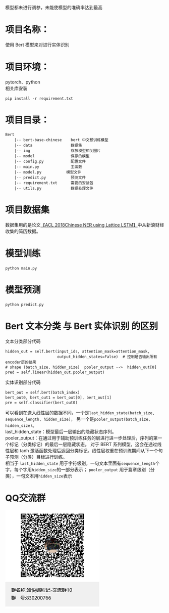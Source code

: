 模型都未进行调参，未能使模型的准确率达到最高
# 项目名称：
使用 Bert 模型来对进行实体识别

# 项目环境：
pytorch、python   
相关库安装
```
pip install -r requirement.txt
```

# 项目目录：
```
Bert
    |-- bert-base-chinese    bert 中文预训练模型     
    |-- data                 数据集  
    |-- img                  存放模型相关图片              
    |-- model                保存的模型               
    |-- config.py            配置文件                                 
    |-- main.py              主函数                      
    |-- model.py           模型文件                     
    |-- predict.py           预测文件                         
    |-- requirement.txt      需要的安装包
    |-- utils.py             数据处理文件
```

# 项目数据集
数据集用的是论文[【ACL 2018Chinese NER using Lattice LSTM】](https://github.com/jiesutd/LatticeLSTM)中从新浪财经收集的简历数据。

# 模型训练
`python main.py`

# 模型预测
`python predict.py`

# Bert 文本分类 与 Bert 实体识别 的区别
文本分类部分代码
```
hidden_out = self.bert(input_ids, attention_mask=attention_mask,
                       output_hidden_states=False)  # 控制是否输出所有encoder层的结果
# shape (batch_size, hidden_size)  pooler_output -->  hidden_out[0]
pred = self.linear(hidden_out.pooler_output)
```
实体识别部分代码
```
bert_out = self.bert(batch_index)
bert_out0, bert_out1 = bert_out[0], bert_out[1]
pre = self.classifier(bert_out0)
```
可以看到在送入线性层的数据不同，一个是`last_hidden_state(batch_size, sequence_length, hidden_size)`，
另一个是`pooler_output(batch_size, hidden_size)`。          
last_hidden_state：模型最后一层输出的隐藏状态序列。     
pooler_output：在通过用于辅助预训练任务的层进行进一步处理后，序列的第一个标记（分类标记）的最后一层隐藏状态。
对于 BERT 系列模型，这会在通过线性层和 tanh 激活函数处理后返回分类标记。线性层权重在预训练期间从下一个句子预测（分类）目标进行训练。         
相当于 `last_hidden_state` 用于字符级别，一句文本里面有`sequence_length`个字，每个字用`hidden_size`的一部分表示；
`pooler_output` 用于篇章级别（分类），一句文本用`hidden_size`表示

# QQ交流群
![QQ群](img/QQ群.jpg)   
